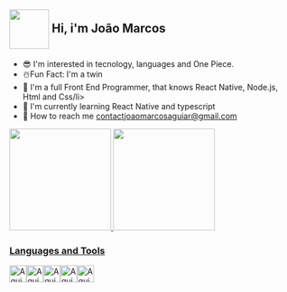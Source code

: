 ## <img height="70em" style="user-select: none;" align="center" src="https://media.discordapp.net/attachments/955093666807054386/1008494920711012442/b9371273ae94a946e92074d1b96966-unscreen.gif"> Hi, i'm João Marcos ##
<ul>
<li>😎 I'm interested in tecnology, languages and One Piece.</li>
<li>☃️Fun Fact: I'm a twin</li>
<li>🔭 I'm a full Front End Programmer, that knows React Native, Node.js, Html and Css/li>
<li>🌱 I'm currently learning React Native and typescript</li>
<li>🚀 How to reach me <a href="mailto:contactjoaomarcosaguiar@gmail.com">contactjoaomarcosaguiar@gmail.com</a></h4></li>
</ul>

<div align="center" style="display: flex">
  <a href="https://github.com/Jm1programmer">
 <img height="180em" src="https://github-readme-stats.vercel.app/api?username=Jm1programmer&show_icons=true&theme=github&include_all_commits=true&count_private=true"/>
  <img height="180em" src="https://github-readme-stats.vercel.app/api/top-langs/?username=Jm1programmer&layout=compact&langs_count=7&theme=github"/>

</div>

  

    
    
   <h3> Languages and Tools </h3>
 <div align="left" style="display: flex">
  <img  alt="Aguiar-Js" height="30" src="https://img.shields.io/badge/JavaScript-F7DF1E?style=for-the-badge&logo=javascript&logoColor=black">
  <img  alt="Aguiar-CSS" height="30"  src="https://img.shields.io/badge/CSS3-1572B6?style=for-the-badge&logo=css3&logoColor=white">
   <img  alt="Aguiar-Html5" height="30"  src="https://img.shields.io/badge/HTML5-E34F26?style=for-the-badge&logo=html5&logoColor=white">
    <img  alt="Aguiar-Node" height="30"src="https://img.shields.io/badge/Node.js-43853D?style=for-the-badge&logo=node.js&logoColor=white">
     <img  alt="Aguiar-ReactNative" height="30"src="https://img.shields.io/badge/React_Native-20232A?style=for-the-badge&logo=react&logoColor=61DAFB">
    </div>

  

